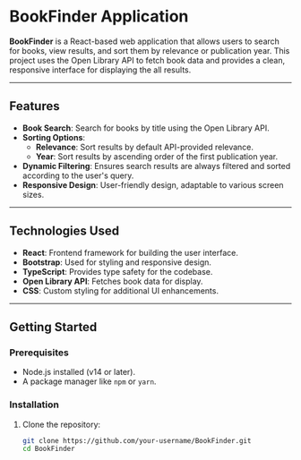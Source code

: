 # BookFinder Application

**BookFinder** is a React-based web application that allows users to search for books, view results, and sort them by relevance or publication year. This project uses the Open Library API to fetch book data and provides a clean, responsive interface for displaying the all results.

---

## Features

- **Book Search**: Search for books by title using the Open Library API.
- **Sorting Options**:
  - **Relevance**: Sort results by default API-provided relevance.
  - **Year**: Sort results by ascending order of the first publication year.
- **Dynamic Filtering**: Ensures search results are always filtered and sorted according to the user's query.
- **Responsive Design**: User-friendly design, adaptable to various screen sizes.

---

## Technologies Used

- **React**: Frontend framework for building the user interface.
- **Bootstrap**: Used for styling and responsive design.
- **TypeScript**: Provides type safety for the codebase.
- **Open Library API**: Fetches book data for display.
- **CSS**: Custom styling for additional UI enhancements.

---

## Getting Started

### Prerequisites

- Node.js installed (v14 or later).
- A package manager like `npm` or `yarn`.

### Installation

1. Clone the repository:
   ```bash
   git clone https://github.com/your-username/BookFinder.git
   cd BookFinder
